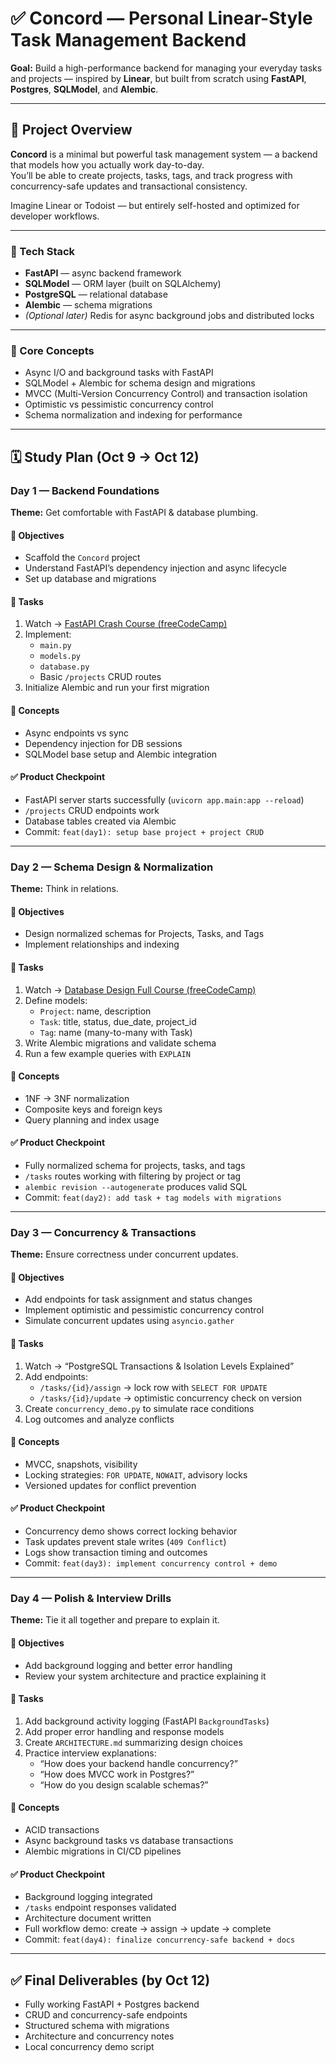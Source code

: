 # ✅ Concord — Personal Linear-Style Task Management Backend

**Goal:** Build a high-performance backend for managing your everyday tasks and projects — inspired by **Linear**, but built from scratch using **FastAPI**, **Postgres**, **SQLModel**, and **Alembic**.  

---

## 🚀 Project Overview

**Concord** is a minimal but powerful task management system — a backend that models how you actually work day-to-day.  
You’ll be able to create projects, tasks, tags, and track progress with concurrency-safe updates and transactional consistency.

Imagine Linear or Todoist — but entirely self-hosted and optimized for developer workflows.

---

### 🔧 Tech Stack
- **FastAPI** — async backend framework  
- **SQLModel** — ORM layer (built on SQLAlchemy)  
- **PostgreSQL** — relational database  
- **Alembic** — schema migrations  
- *(Optional later)* Redis for async background jobs and distributed locks  

---

### 🧠 Core Concepts
- Async I/O and background tasks with FastAPI  
- SQLModel + Alembic for schema design and migrations  
- MVCC (Multi-Version Concurrency Control) and transaction isolation  
- Optimistic vs pessimistic concurrency control  
- Schema normalization and indexing for performance  

---

## 🗓️ Study Plan (Oct 9 → Oct 12)

### **Day 1 — Backend Foundations**
**Theme:** Get comfortable with FastAPI & database plumbing.

#### 🎯 Objectives
- Scaffold the `Concord` project
- Understand FastAPI’s dependency injection and async lifecycle
- Set up database and migrations

#### 🧩 Tasks
1. Watch → [FastAPI Crash Course (freeCodeCamp)](https://www.youtube.com/watch?v=0sOvCWFmrtA)
2. Implement:
   - `main.py`
   - `models.py`
   - `database.py`
   - Basic `/projects` CRUD routes
3. Initialize Alembic and run your first migration

#### 🧠 Concepts
- Async endpoints vs sync
- Dependency injection for DB sessions
- SQLModel base setup and Alembic integration

#### ✅ Product Checkpoint
- FastAPI server starts successfully (`uvicorn app.main:app --reload`)  
- `/projects` CRUD endpoints work  
- Database tables created via Alembic  
- Commit: `feat(day1): setup base project + project CRUD`

---

### **Day 2 — Schema Design & Normalization**
**Theme:** Think in relations.

#### 🎯 Objectives
- Design normalized schemas for Projects, Tasks, and Tags
- Implement relationships and indexing

#### 🧩 Tasks
1. Watch → [Database Design Full Course (freeCodeCamp)](https://www.youtube.com/watch?v=ztHopE5Wnpc)
2. Define models:
   - `Project`: name, description
   - `Task`: title, status, due_date, project_id
   - `Tag`: name (many-to-many with Task)
3. Write Alembic migrations and validate schema
4. Run a few example queries with `EXPLAIN`

#### 🧠 Concepts
- 1NF → 3NF normalization  
- Composite keys and foreign keys  
- Query planning and index usage  

#### ✅ Product Checkpoint
- Fully normalized schema for projects, tasks, and tags  
- `/tasks` routes working with filtering by project or tag  
- `alembic revision --autogenerate` produces valid SQL  
- Commit: `feat(day2): add task + tag models with migrations`

---

### **Day 3 — Concurrency & Transactions**
**Theme:** Ensure correctness under concurrent updates.

#### 🎯 Objectives
- Add endpoints for task assignment and status changes
- Implement optimistic and pessimistic concurrency control
- Simulate concurrent updates using `asyncio.gather`

#### 🧩 Tasks
1. Watch → “PostgreSQL Transactions & Isolation Levels Explained”  
2. Add endpoints:
   - `/tasks/{id}/assign` → lock row with `SELECT FOR UPDATE`
   - `/tasks/{id}/update` → optimistic concurrency check on version
3. Create `concurrency_demo.py` to simulate race conditions
4. Log outcomes and analyze conflicts

#### 🧠 Concepts
- MVCC, snapshots, visibility
- Locking strategies: `FOR UPDATE`, `NOWAIT`, advisory locks
- Versioned updates for conflict prevention  

#### ✅ Product Checkpoint
- Concurrency demo shows correct locking behavior  
- Task updates prevent stale writes (`409 Conflict`)  
- Logs show transaction timing and outcomes  
- Commit: `feat(day3): implement concurrency control + demo`

---

### **Day 4 — Polish & Interview Drills**
**Theme:** Tie it all together and prepare to explain it.

#### 🎯 Objectives
- Add background logging and better error handling
- Review your system architecture and practice explaining it

#### 🧩 Tasks
1. Add background activity logging (FastAPI `BackgroundTasks`)
2. Add proper error handling and response models
3. Create `ARCHITECTURE.md` summarizing design choices
4. Practice interview explanations:
   - “How does your backend handle concurrency?”
   - “How does MVCC work in Postgres?”
   - “How do you design scalable schemas?”

#### 🧠 Concepts
- ACID transactions
- Async background tasks vs database transactions
- Alembic migrations in CI/CD pipelines  

#### ✅ Product Checkpoint
- Background logging integrated  
- `/tasks` endpoint responses validated  
- Architecture document written  
- Full workflow demo: create → assign → update → complete  
- Commit: `feat(day4): finalize concurrency-safe backend + docs`

---

## ✅ Final Deliverables (by Oct 12)
- Fully working FastAPI + Postgres backend
- CRUD and concurrency-safe endpoints
- Structured schema with migrations
- Architecture and concurrency notes
- Local concurrency demo script
